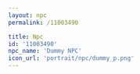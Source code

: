 ```yaml
---
layout: npc
permalink: /11003490

title: Npc
id: '11003490'
npc_name: 'Dummy NPC'
icon_url: 'portrait/npc/dummy_p.png'
---
```

